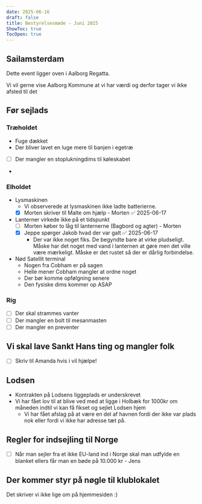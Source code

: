 ```yaml
---
date: 2025-06-16
draft: false
title: Bestyrelsesmøde - Juni 2025
ShowToc: true
TocOpen: true
---
```

## Sailamsterdam

Dette event ligger oven i Aalborg Regatta.

Vi vil gerne vise Aalborg Kommune at vi har værdi og  derfor tager vi ikke afsted til det

## Før sejlads

### Træholdet

- Fuge dækket
- Der bliver lavet en luge mere til banjen i egetræ
- [ ] Der mangler en stoplukningdims til køleskabet
-

### Elholdet

- Lysmaskinen
  - Vi observerede at lysmaskinen ikke ladte batterierne.
  - [x] Morten skriver til Malte om hjælp - Morten ✅ 2025-06-17
- Lanterner virkede ikke på et tidspunkt
  - [ ] Morten køber to låg til lanternerne (Bagbord og agter) - Morten
  - [x] Jeppe spørger Jakob hvad der var galt ✅ 2025-06-17
    - Der var ikke noget fiks. De begyndte bare at virke pludseligt. Måske har det noget med vand i lanternen at gøre men det ville være mærkeligt. Måske er det rustet så der er dårlig forbindelse.
- Nød Satellit terminal
  - Nogen fra Cobham er på sagen
  - Helle mener Cobham mangler at ordne noget
  - Der bør komme opfølgning senere
  - Den fysiske dims kommer op ASAP

### Rig

- [ ] Der skal strammes vanter
- [ ] Der mangler en bolt til mesanmasten
- [ ] Der mangler en preventer

## Vi skal lave Sankt Hans ting og mangler folk

- [ ] Skriv til Amanda hvis i vil hjælpe!

## Lodsen

- Kontrakten på Lodsens liggeplads er underskrevet
- Vi har fået lov til at blive ved med at ligge i Holbæk for 1000kr om måneden indtil vi kan få fikset og sejlet Lodsen hjem
  - Vi har fået afslag på at være en del af havnen fordi der ikke var plads nok eller fordi vi ikke har adresse tæt på.

## Regler for indsejling til Norge

- [ ] Når man sejler fra et ikke EU-land ind i Norge skal man udfylde en blanket ellers får man en bøde på 10.000 kr - Jens

## Der kommer styr på nøgle til klublokalet

Det skriver vi ikke lige om på hjemmesiden :)
